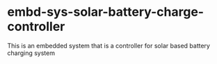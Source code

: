 # embd-sys-solar-battery-charge-controller
This is an embedded system that is a controller for solar based battery charging system
